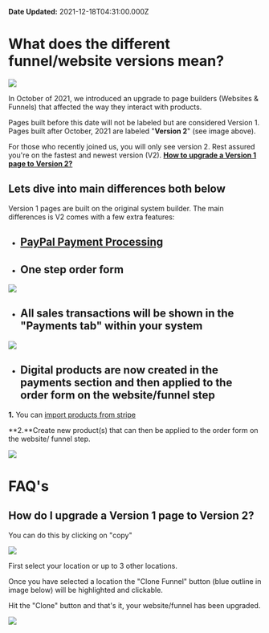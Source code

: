 **Date Updated:** 2021-12-18T04:31:00.000Z

# **What does the different funnel/website versions mean?**

  
**![](https://s3.amazonaws.com/cdn.freshdesk.com/data/helpdesk/attachments/production/48170341512/original/8kystH4_OWZ9VhIBD3A0TdevXBez2WB-lQ.png?1639429035)**

  
In October of 2021, we introduced an upgrade to page builders (Websites & Funnels) that affected the way they interact with products. 

  
Pages built before this date will not be labeled but are considered Version 1\. Pages built after October, 2021 are labeled "**Version 2**" (see image above). 

  
For those who recently joined us, you will only see version 2\. Rest assured you're on the fastest and newest version (V2). [**How to upgrade a Version 1 page to** **Version 2?**](#How-do-I-upgrade-a-Version-1-to-Version-2?)

##   
  
  
## **Lets dive into main differences both below**

  
Version 1 pages are built on the original system builder. The main differences is V2 comes with a few extra features:

* ## **[PayPal Payment Processing](https://help.gohighlevel.com/en/support/solutions/articles/48001204158)**

  
* ## **One step order form**

**![](https://s3.amazonaws.com/cdn.freshdesk.com/data/helpdesk/attachments/production/48169292462/original/Ggf9DsGvUL2zaKLRWPS6_0nC7mj_Wq09Dg.png?1639087989)**
  
  
* ## **All sales transactions will be shown in the "Payments tab" within your system**

  
![](https://s3.amazonaws.com/cdn.freshdesk.com/data/helpdesk/attachments/production/48169298860/original/vAR7KcIPNVAdjVu_k2L614nRmYYPtEqAIA.png?1639090598)
  
  
* ## **Digital products are now created in the payments section and then applied to the order form on the website/funnel step**

**1.** You can [import products from stripe](https://help.gohighlevel.com/en/support/solutions/articles/48001202184)

**2.**Create new product(s) that can then be applied to the order form on the website/ funnel step.

  
![](https://s3.amazonaws.com/cdn.freshdesk.com/data/helpdesk/attachments/production/48169299156/original/eSSYNWZjmT7GVKmRwSNbFMM_zSyVRIKUTA.png?1639090814)
  
  
# **FAQ's**

  
## **How do I upgrade a Version 1 page to Version 2?**

You can do this by clicking on "copy"

![](https://s3.amazonaws.com/cdn.freshdesk.com/data/helpdesk/attachments/production/48169287397/original/jKyswYdt6BwytrEWuNZR6UrmLo1paBUf-Q.png?1639086287)
  
  
First select your location or up to 3 other locations. 

  
Once you have selected a location the "Clone Funnel" button (blue outline in image below) will be highlighted and clickable. 

  
Hit the "Clone" button and that's it, your website/funnel has been upgraded.

![](https://s3.amazonaws.com/cdn.freshdesk.com/data/helpdesk/attachments/production/48169288926/original/V9H3wqzpaQqCHlNVFt7kQh8n299j1C2PUQ.png?1639086854)

  